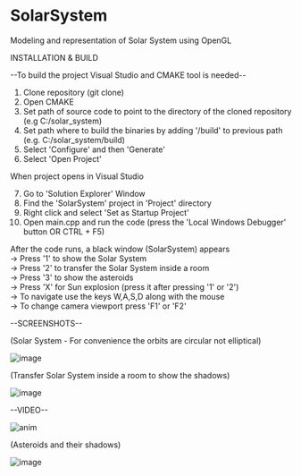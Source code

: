 # SolarSystem
Modeling and representation of Solar System using OpenGL


INSTALLATION & BUILD

--To build the project Visual Studio and CMAKE tool is needed--

1. Clone repository (git clone)
2. Open CMAKE
3. Set path of source code to point to the directory of the cloned repository (e.g C:/solar_system)
4. Set path where to build the binaries by adding '/build' to previous path (e.g. C:/solar_system/build)
5. Select 'Configure' and then 'Generate'
6. Select 'Open Project'

When project opens in Visual Studio  

7. Go to 'Solution Explorer' Window
8. Find the 'SolarSystem' project in 'Project' directory
9. Right click and select 'Set as Startup Project'
10. Open main.cpp and run the code (press the 'Local Windows Debugger' button OR CTRL + F5)

After the code runs, a black window (SolarSystem) appears  
-> Press '1' to show the Solar System  
-> Press '2' to transfer the Solar System inside a room  
-> Press '3' to show the asteroids  
-> Press 'X' for Sun explosion (press it after pressing '1' or '2')  
-> To navigate use the keys W,A,S,D along with the mouse  
-> To change camera viewport press 'F1' or 'F2'


      
--SCREENSHOTS--  

  (Solar System - For convenience the orbits are circular not elliptical)  
  
![image](https://github.com/AnnaPournara/SolarSystem/assets/101518922/28d52cf0-e24c-4d1b-adb9-ad7e933b3769)


  (Transfer Solar System inside a room to show the shadows)  
  
![image](https://github.com/AnnaPournara/SolarSystem/assets/101518922/31821b7d-5577-42eb-81d4-20f73e9fb997)  

--VIDEO--  


![anim](https://github.com/AnnaPournara/SolarSystem/assets/101518922/74b2fefc-a157-4afa-ae4d-5bc9ae465cc6)


  (Asteroids and their shadows)  
  
![image](https://github.com/AnnaPournara/SolarSystem/assets/101518922/2d769a1e-5f5d-4ba4-b120-1d345450dad7)


